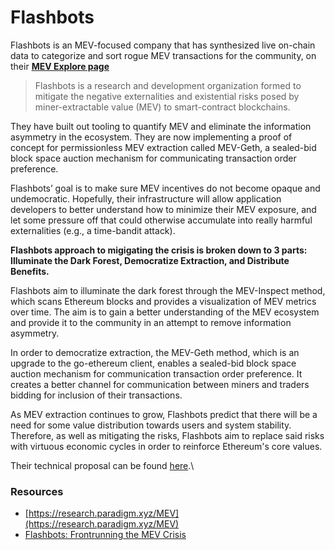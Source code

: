 # Flashbots

Flashbots is an MEV-focused company that has synthesized live on-chain data to categorize and sort rogue MEV transactions for the community, on their [**MEV Explore page**](https://explore.flashbots.net/)



> Flashbots is a research and development organization formed to mitigate the negative externalities and existential risks posed by miner-extractable value (MEV) to smart-contract blockchains.

&#x20;They have built out tooling to quantify MEV and eliminate the information asymmetry in the ecosystem. They are now implementing a proof of concept for permissionless MEV extraction called MEV-Geth, a sealed-bid block space auction mechanism for communicating transaction order preference.

Flashbots’ goal is to make sure MEV incentives do not become opaque and undemocratic. Hopefully, their infrastructure will allow application developers to better understand how to minimize their MEV exposure, and let some pressure off that could otherwise accumulate into really harmful externalities (e.g., a time-bandit attack).

**Flashbots approach to migigating the crisis is broken down to 3 parts: Illuminate the Dark Forest, Democratize Extraction, and Distribute Benefits.**

Flashbots aim to illuminate the dark forest through the MEV-Inspect method, which scans Ethereum blocks and provides a visualization of MEV metrics over time. The aim is to gain a better understanding of the MEV ecosystem and provide it to the community in an attempt to remove information asymmetry.

In order to democratize extraction, the MEV-Geth method, which is an upgrade to the go-ethereum client, enables a sealed-bid block space auction mechanism for communication transaction order preference. It creates a better channel for communication between miners and traders bidding for inclusion of their transactions.

As MEV extraction continues to grow, Flashbots predict that there will be a need for some value distribution towards users and system stability. Therefore, as well as mitigating the risks, Flashbots aim to replace said risks with virtuous economic cycles in order to reinforce Ethereum's core values.

Their technical proposal can be found [here](https://ethresear.ch/t/flashbots-frontrunning-the-mev-crisis/8251).\


### Resources

* [https://research.paradigm.xyz/MEV](https://research.paradigm.xyz/MEV)
* [Flashbots: Frontrunning the MEV Crisis](https://medium.com/flashbots/frontrunning-the-mev-crisis-40629a613752)
